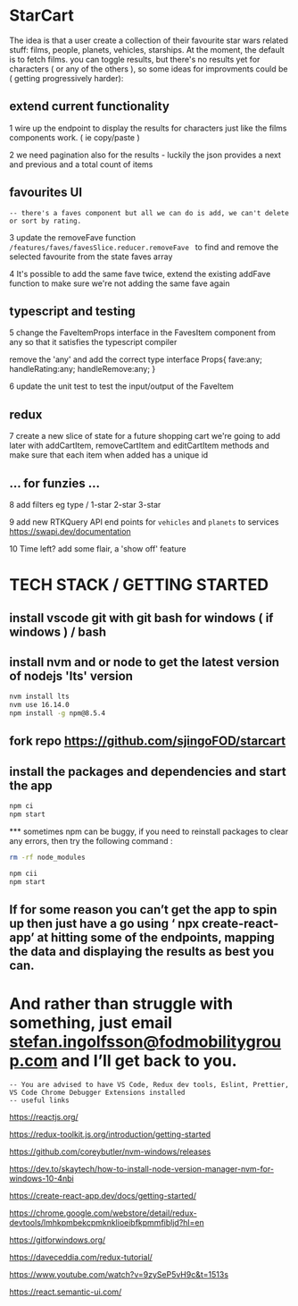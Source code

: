 # StarCart

The idea is that a user create a collection of their favourite star wars related stuff: films, people, planets, vehicles, starships. At the
moment, the default is to fetch films. you can toggle results, but there's no results yet for characters ( or any of the others ), so some
ideas for improvments could be ( getting progressively harder):

## extend current functionality

1 wire up the endpoint to display the results for characters just like the films components work. ( ie copy/paste )

2 we need pagination also for the results - luckily the json provides a next and previous and a total count of items

## favourites UI

    -- there's a faves component but all we can do is add, we can't delete or sort by rating.

3 update the removeFave function <code> /features/faves/favesSlice.reducer.removeFave </code> to find and remove the selected favourite from
the state faves array

4 It's possible to add the same fave twice, extend the existing addFave function to make sure we're not adding the same fave again

## typescript and testing

5 change the FaveItemProps interface in the FavesItem component from any so that it satisfies the typescript compiler

remove the 'any' and add the correct type interface Props{
	 fave:any;
	 handleRating:any;
	 handleRemove:any;
 }



6 update the unit test to test the input/output of the FaveItem

## redux

7 create a new slice of state for a future shopping cart we're going to add later with addCartItem, removeCartItem and editCartItem methods
and make sure that each item when added has a unique id

## ... for funzies ...

8 add filters eg type / 1-star 2-star 3-star

9 add new RTKQuery API end points for `vehicles` and `planets` to services https://swapi.dev/documentation

10 Time left? add some flair, a 'show off' feature 

# TECH STACK / GETTING STARTED

## install vscode git with git bash for windows ( if windows ) / bash

## install nvm and or node to get the latest version of nodejs 'lts' version

```bash
nvm install lts
nvm use 16.14.0
npm install -g npm@8.5.4
```

## fork repo https://github.com/sjingoFOD/starcart

## install the packages and dependencies and start the app

```bash
npm ci
npm start
```

\*\*\* sometimes npm can be buggy, if you need to reinstall packages to clear any errors, then try the following command :

```bash
rm -rf node_modules

npm cii
npm start
```

## If for some reason you can’t get the app to spin up then just have a go using ‘ npx create-react-app’ at hitting some of the endpoints, mapping the data and displaying the results as best you can.

# And rather than struggle with something, just email stefan.ingolfsson@fodmobilitygroup.com and I’ll get back to you.

    -- You are advised to have VS Code, Redux dev tools, Eslint, Prettier, VS Code Chrome Debugger Extensions installed
    -- useful links

https://reactjs.org/

https://redux-toolkit.js.org/introduction/getting-started

https://github.com/coreybutler/nvm-windows/releases

https://dev.to/skaytech/how-to-install-node-version-manager-nvm-for-windows-10-4nbi

https://create-react-app.dev/docs/getting-started/

https://chrome.google.com/webstore/detail/redux-devtools/lmhkpmbekcpmknklioeibfkpmmfibljd?hl=en

https://gitforwindows.org/

https://daveceddia.com/redux-tutorial/

https://www.youtube.com/watch?v=9zySeP5vH9c&t=1513s

https://react.semantic-ui.com/
